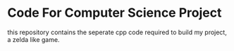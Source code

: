 # Code For Computer Science Project
this repository contains the seperate cpp code required to build my project, a zelda like game.

